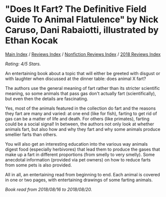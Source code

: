# "Does It Fart? The Definitive Field Guide To Animal Flatulence" by Nick Caruso, Dani Rabaiotti, illustrated by Ethan Kocak

[Main Index](../../../README.md) / [Reviews Index](../../README.md) / [Nonfiction Reviews Index](../README.md) / [2018 Reviews Index](README.md)

*Rating: 4/5 Stars.*

An entertaining book about a topic that will either be greeted with disgust or with laughter when discussed at the dinner table: does animal X fart?

The authors use the general meaning of fart rather than its stricter scientific meaning, so some animals that pass gas don't actually fart (scientifically), but even then the details are fascinating.

Yes, most of the animals featured in the collection do fart and the reasons they fart are many and varied: at one end (like for fish), farting to get rid of gas can be a matter of life and death. For others (like primates), farting could be a social signal! In between, the authors not only look at whether animals fart, but also how and why they fart and why some animals produce smellier farts than others.

You will also get an interesting education into the various way animals digest food (especially herbivores) that lead them to produce the gases that make up a fart in different proportions (from smelly to very smelly). Some anecdotal information (provided via pet owners) on how to reduce farts from some pets is also provided.

All in all, an entertaining read from beginning to end. Each animal is covered in one or two pages, with entertaining drawings of some farting animals.

*Book read from 2018/08/16 to 2018/08/20.*
